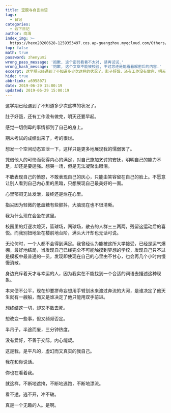```yaml
---
title: 空腹与自言自语
tags:
  - 日记
categories:
  - 云下日记
author: 向海
index_img: >-
  https://hexo20200628-1259353497.cos.ap-guangzhou.myqcloud.com/Others/Fluid/about.png
top: false
math: true
password: zhenyumi
wrong_pass_message: '抱歉, 这个密码看着不太对, 请再试试.'
wrong_hash_message: '抱歉, 这个文章不能被校验, 不过您还是能看看解密后的内容.'
excerpt: 这学期已经遇到了不知道多少次这样的状况了。肚子好饿，还有工作没有做完，明天还要早起。
hide: true
abbrlink: a6958071
date: 2019-06-29 15:00:19
updated: 2019-06-29 15:00:19
---
```


这学期已经遇到了不知道多少次这样的状况了。

肚子好饿，还有工作没有做完，明天还要早起。

感觉一切倒霉的事情都到了自己的身上。

期末考试的成绩出来了，考的很烂。

想发一个空间动态宣泄一下，这样只是更多地展现我的懦弱罢了。

凭借他人的可怜而获得内心的满足，对自己施加乞讨的安抚，明明自己的能力不足，却还是要逞强。想哭一场，但是无法凝聚出眼泪。

不敢表现自己的愤怒，不敢表现自己的灰心，只能由笑容留在自己的脸上。不愿意让别人看到自己内心里的黑暗，只想展现自己最美好的一面。

心里郁闷无处发泄，最终还是烂在心里。

指尖因为轻微的低血糖有些颤抖，大脑现在也不很清晰。

我为什么现在会坐在这里。

校园里的灯逐次熄灭，篮球场，网球场，散去的人群三三两两，残留这运动后的喜悦。而我别扭地坐在楼前地台阶，满头大汗却也无话可说。

无论何时，一个人都不会得到满足。我曾经认为能被这所大学接受，已经是运气爆棚，最好地结局，当发现自己已经完全不可能触摸到梦想的学校，发现自己只不过是模板中最普通的一员，发现即使现在自己的心里由不甘心，也会再几个小时内慢慢消散。

身边充斥着天才与幸运的人，因为我实在不能找到一个合适的词语去描述这种现象。

本来便不公平，现在却要拼命妄想用手臂划水来渡过奔流的大河，是谁决定了他天生就有一艘船，而又是谁决定了他只能用双手前进。

想终结这一切，却又不敢去死。

想改变一些事，但又频频否定。

半吊子，半途而废，三分钟热度。

没有爱好，不善于交际，内心龌龊。

这是我，是平凡的，虚幻而又真实的我自己。

我在和你说话。

你也在看着我。

就这样，不断地遮掩，不断地逃跑，不断地漂流。

看不透，逃不开，冲不破。

真是一个无趣的人。是啊。